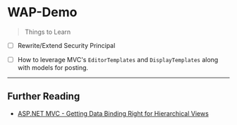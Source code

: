 # WAP-Demo

> Things to Learn

- [ ] Rewrite/Extend Security Principal
- [ ] How to leverage MVC's `EditorTemplates` and `DisplayTemplates` along with models for posting.


----

## Further Reading

- [ASP.NET MVC - Getting Data Binding Right for Hierarchical Views](https://www.pluralsight.com/guides/asp-net-mvc-getting-default-data-binding-right-for-hierarchical-views)
